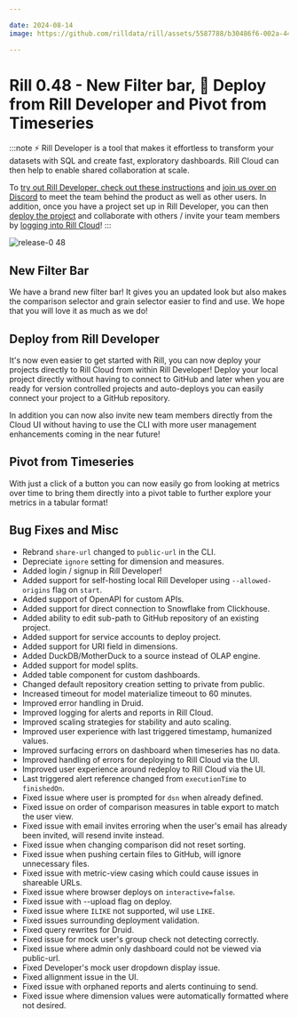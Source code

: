 ```yaml
---

date: 2024-08-14
image: https://github.com/rilldata/rill/assets/5587788/b30486f6-002a-445d-8a1b-955b6ec0066d

---
```


# Rill 0.48 - New Filter bar, 🚀 Deploy from Rill Developer and Pivot from Timeseries

:::note
⚡ Rill Developer is a tool that makes it effortless to transform your datasets with SQL and create fast, exploratory dashboards. Rill Cloud can then help to enable shared collaboration at scale.

To [try out Rill Developer, check out these instructions](/home/install) and [join us over on Discord](https://bit.ly/3bbcSl9) to meet the team behind the product as well as other users. In addition, once you have a project set up in Rill Developer, you can then [deploy the project](/deploy/existing-project) and collaborate with others / invite your team members by [logging into Rill Cloud](https://ui.rilldata.com)!
:::

![release-0 48](<https://storage.googleapis.com/prod-cdn.rilldata.com/docs/release-notes/release-048.gif>)

## New Filter Bar
We have a brand new filter bar! It gives you an updated look but also makes the comparison selector and grain selector easier to find and use.
We hope that you will love it as much as we do!

## Deploy from Rill Developer
It's now even easier to get started with Rill, you can now deploy your projects directly to Rill Cloud from within Rill Developer!
Deploy your local project directly without having to connect to GitHub and later when you are ready for version controlled projects and auto-deploys you can easily connect your project to a GitHub repository.

In addition you can now also invite new team members directly from the Cloud UI without having to use the CLI with more user management enhancements coming in the near future!

## Pivot from Timeseries
With just a click of a button you can now easily go from looking at metrics over time to bring them directly into a pivot table to further explore your metrics in a tabular format!

## Bug Fixes and Misc
- Rebrand `share-url` changed to `public-url` in the CLI.
- Depreciate `ignore` setting for dimension and measures.
- Added login / signup in Rill Developer!
- Added support for self-hosting local Rill Developer using `--allowed-origins` flag on `start`.
- Added support of OpenAPI for custom APIs.
- Added support for direct connection to Snowflake from Clickhouse.
- Added ability to edit sub-path to GitHub repository of an existing project.
- Added support for service accounts to deploy project.
- Added support for URI field in dimensions.
- Added DuckDB/MotherDuck to a source instead of OLAP engine.
- Added support for model splits.
- Added table component for custom dashboards.
- Changed default repository creation setting to private from public.
- Increased timeout for model materialize timeout to 60 minutes.
- Improved error handling in Druid.
- Improved logging for alerts and reports in Rill Cloud.
- Improved scaling strategies for stability and auto scaling.
- Improved user experience with last triggered timestamp, humanized values.
- Improved surfacing errors on dashboard when timeseries has no data.
- Improved handling of errors for deploying to Rill Cloud via the UI.
- Improved user experience around redeploy to Rill Cloud via the UI.
- Last triggered alert reference changed from `executionTime` to `finishedOn`.
- Fixed issue where user is prompted for `dsn` when already defined.
- Fixed issue on order of comparison measures in table export to match the user view.
- Fixed issue with email invites erroring when the user's email has already been invited, will resend invite instead.
- Fixed issue when changing comparison did not reset sorting.
- Fixed issue when pushing certain files to GitHub, will ignore unnecessary files.
- Fixed issue with metric-view casing which could cause issues in shareable URLs.
- Fixed issue where browser deploys on `interactive=false`.
- Fixed issue with --upload flag on deploy.
- Fixed issue where `ILIKE` not supported, wil use `LIKE`.
- Fixed issues surrounding deployment validation.
- Fixed query rewrites for Druid.
- Fixed issue for mock user's group check not detecting correctly.
- Fixed issue where admin only dashboard could not be viewed via public-url.
- Fixed Developer's mock user dropdown display issue.
- Fixed allignment issue in the UI.
- Fixed issue with orphaned reports and alerts continuing to send.
- Fixed issue where dimension values were automatically formatted where not desired.